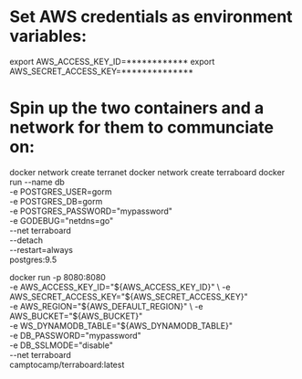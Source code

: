 # Set AWS credentials as environment variables:
export AWS_ACCESS_KEY_ID=************
export AWS_SECRET_ACCESS_KEY=**************
# Spin up the two containers and a network for them to communciate on:
docker network create terranet
docker network create terraboard
docker run --name db \
  -e POSTGRES_USER=gorm \
  -e POSTGRES_DB=gorm \
  -e POSTGRES_PASSWORD="mypassword" \
  -e GODEBUG="netdns=go" \
  --net terraboard \
  --detach \
  --restart=always \
  postgres:9.5


docker run -p 8080:8080 \
  -e AWS_ACCESS_KEY_ID="${AWS_ACCESS_KEY_ID}" \
  -e AWS_SECRET_ACCESS_KEY="${AWS_SECRET_ACCESS_KEY}" \
  -e AWS_REGION="${AWS_DEFAULT_REGION}" \
  -e AWS_BUCKET="${AWS_BUCKET}" \
  -e WS_DYNAMODB_TABLE="${AWS_DYNAMODB_TABLE}" \
  -e DB_PASSWORD="mypassword" \
  -e DB_SSLMODE="disable" \
  --net terraboard \
  camptocamp/terraboard:latest
